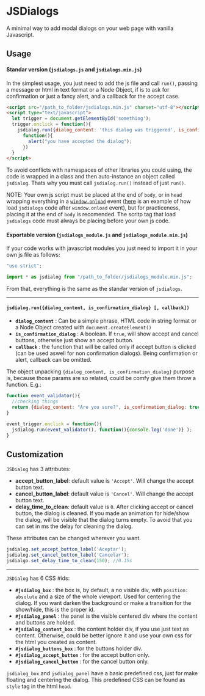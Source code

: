 # JSDialogs
A minimal way to add modal dialogs on your web page with vanilla Javascript.

## Usage

#### Standar version (`jsdialogs.js` and `jsdialogs.min.js`)

In the simplest usage, you just need to add the js file and call `run()`, passing a message or html in text format or a Node Object, if is to ask for confirmation or just a fancy alert, and a callback for the accept case.

```html
<script src="/path_to_folder/jsdialogs.min.js" charset="utf-8"></script>
<script type="text/javascript">
  let trigger = document.getElementById('something');
  trigger.onclick = function(){
    jsdialog.run({dialog_content: 'this dialog was triggered', is_confirmation_dialog: true}, 
      function(){
        alert("you have accepted the dialog");
      })
  }
</script>
```

To avoid conflicts with namespaces of other libraries you could using, the code is wrapped in a class and then auto-instance an object called `jsdialog`. Thats why you must call `jsdialog.run()` instead of just `run()`.

NOTE: Your own js script must be placed at the end of `body`, or in `head` wrapping everything in a [`window.onload`](https://developer.mozilla.org/es/docs/Web/API/GlobalEventHandlers/onload) event ([here](https://stackoverflow.com/questions/21761954/load-external-javascript-file-after-onload) is an example of how load `jsdialogs` code after `window.onload` event), but for practiceness, placing it at the end of `body` is recomended. The scritp tag that load `jsdialogs` code must always be placing before your own js code.

#### Exportable version (`jsdialogs_module.js` and `jsdialogs_module.min.js`)

If your code works with javascript modules you just need to import it in your own js file as follows:

```javascript
"use strict";

import * as jsdialog from "/path_to_folder/jsdialogs_module.min.js";

```

From that, everything is the same as the standar version of `jsdialogs`.

---

#### `jsdialog.run({dialog_content, is_confirmation_dialog} [, callback])`
- **`dialog_content`** : Can be a simple phrase, HTML code in string format or a Node Object created with `document.createElement()`
- **`is_confirmation_dialog`** : A boolean. If `true`, will show accept and cancel buttons, otherwise just show an accept button.
- **`callback`** : the function that will be called only if accept button is clicked (can be used aswell for non confirmation dialogs). Being confirmation or alert, callback can be omitted.
  
The object unpacking `{dialog_content, is_confirmation_dialog}` purpose is, because those params are so related, could be comfy give them throw a function. E.g.:

```javascript
function event_validator(){
  //checking things
  return {dialog_content: "Are you sure?", is_confirmation_dialog: true};
}

event_trigger.onclick = function(){
  jsdialog.run(event_validator(), function(){console.log('done')} );
}
```

## Customization

`JSDialog` has 3 attributes:
- **accept_button_label**: default value is `'Accept'`. Will change the accept button text.
- **cancel_button_label**:  default value is `'Cancel'`. Will change the accept button text.
- **delay_time_to_clean**: default value is `0`. After clicking accept or cancel button, the dialog is cleaned. If you made an animation for hide/show the dialog, will be visible that the dialog turns empty. To avoid that you can set in ms the delay for cleaning the dialog.

These attributes can be changed wherever you want.
```javascript
jsdialog.set_accept_button_label('Aceptar');
jsdialog.set_cancel_button_label('Cancelar');
jsdialgo.set_delay_time_to_clean(150); //0.15s
```
---

`JSDialog` has 6 CSS #ids:
- **`#jsdialog_box`** : the box is, by default, a no visible div, with `position: absolute` and a size of the whole viewport. Used for centering the dialog. If you want darken the background or make a transition for the show/hide, this is the proper id.
- **`#jsdialog_panel`** : the panel is the visible centered div where the content and buttons are holded.
- **`#jsdialog_content_box`** : the content holder div, if you use just text as content. Otherwise, could be better ignore it and use your own css for the html you created as content.
- **`#jsdialog_buttons_box`** : for the buttons holder div.
- **`#jsdialog_accept_button`** : for the accept button only.
- **`#jsdialog_cancel_button`** : for the cancel button only.

`jsdialog_box` and `jsdialog_panel` have a basic predefined css, just for make floating and centering the dialog. This predefined CSS can be found as `style` tag in the html `head`.
